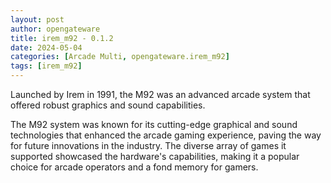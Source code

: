 ```yaml
---
layout: post
author: opengateware
title: irem_m92 - 0.1.2
date: 2024-05-04
categories: [Arcade Multi, opengateware.irem_m92]
tags: [irem_m92]
---
```

Launched by Irem in 1991, the M92 was an advanced arcade system that offered robust graphics and sound capabilities.

The M92 system was known for its cutting-edge graphical and sound technologies that enhanced the arcade gaming experience, paving the way for future innovations in the industry. The diverse array of games it supported showcased the hardware's capabilities, making it a popular choice for arcade operators and a fond memory for gamers.

